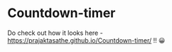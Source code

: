 # Countdown-timer

Do check out how it looks here - https://prajaktasathe.github.io/Countdown-timer/ !! 😀
